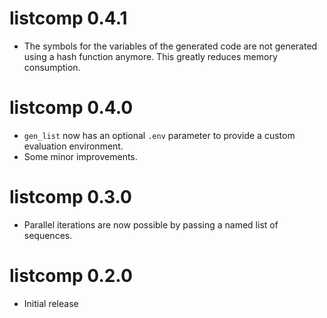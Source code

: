 # listcomp 0.4.1

* The symbols for the variables of the generated code are not generated using
  a hash function anymore. This greatly reduces memory consumption.

# listcomp 0.4.0

* `gen_list` now has an optional `.env` parameter to provide a custom
  evaluation environment.
* Some minor improvements.

# listcomp 0.3.0

* Parallel iterations are now possible by passing a named list of sequences.

# listcomp 0.2.0

* Initial release
